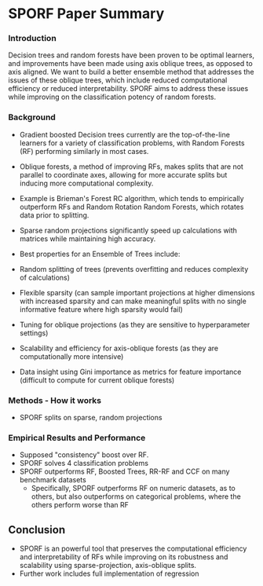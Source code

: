 # SPORF Paper Summary
### Introduction

Decision trees and random forests have been proven to be optimal learners, and improvements have been made using axis oblique trees, as opposed to axis aligned. We want to build a better ensemble method that addresses the issues of these oblique trees, which include reduced computational efficiency or reduced interpretability. SPORF aims to address these issues while improving on the classification potency of random forests.

### Background
* Gradient boosted Decision trees currently are the top-of-the-line learners for a variety of classification problems, with Random Forests (RF) performing similarly in most cases.
*  Oblique forests, a method of improving RFs, makes splits that are not parallel to coordinate axes, allowing for more accurate splits but inducing more computational complexity.
 * Example is Brieman's Forest RC algorithm, which tends to empirically outperform RFs and Random Rotation Random Forests, which rotates data prior to splitting.

* Sparse random projections significantly speed up calculations with matrices while maintaining high accuracy.
* Best properties for an Ensemble of Trees include:
 * Random splitting of trees (prevents overfitting and reduces complexity of calculations)
 * Flexible sparsity (can sample important projections at higher dimensions with increased sparsity and can make meaningful splits with no single informative feature where high sparsity would fail)
 * Tuning for oblique projections (as they are sensitive to hyperparameter settings)
 * Scalability and efficiency for axis-oblique forests (as they are computationally more intensive)
 * Data insight using Gini importance as metrics for feature importance (difficult to compute for current oblique forests)

### Methods - How it works
* SPORF splits on sparse, random projections

### Empirical Results and Performance
* Supposed "consistency" boost over RF.
* SPORF solves 4 classification problems
* SPORF outperforms RF, Boosted Trees, RR-RF and CCF on many benchmark datasets
  * Specifically, SPORF outperforms RF on numeric datasets, as to others, but also outperforms on categorical problems, where the others perform worse than RF

## Conclusion

* SPORF is an powerful tool that preserves the computational efficiency and interpretability of RFs while improving on its robustness and scalability using sparse-projection, axis-oblique splits. 
* Further work includes full implementation of regression   
